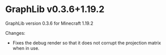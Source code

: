 # GraphLib v0.3.6+1.19.2

GraphLib version 0.3.6 for Minecraft 1.19.2

Changes:

* Fixes the debug render so that it does not corrupt the projection matrix when in use.
